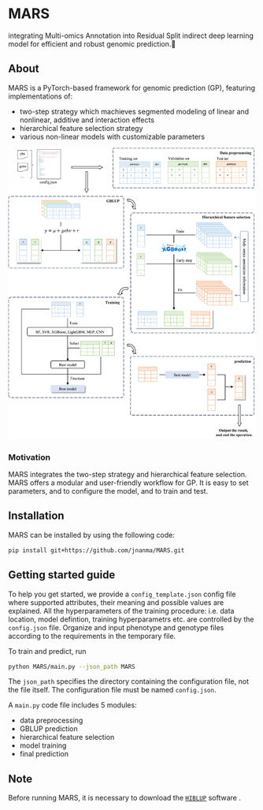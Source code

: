 # MARS
integrating Multi-omics Annotation into Residual Split indirect deep learning model for efficient and robust genomic prediction.🚀

## About

MARS is a PyTorch-based framework for genomic prediction (GP), featuring implementations of:
* two-step strategy which machieves segmented modeling of linear and nonlinear, additive and interaction effects
* hierarchical feature selection strategy
* various non-linear models with customizable parameters

![Alt text](workflow.png)

### Motivation

MARS integrates the two-step strategy and hierarchical feature selection.
 MARS offers a modular and user-friendly workflow for GP.
 It is easy to set parameters, and to configure the model, and to train and test.

## Installation
MARS can be installed by using the following code:
```sh
pip install git+https://github.com/jnanma/MARS.git
``` 

## Getting started guide

To help you get started, we provide a ```config_template.json``` config file where supported attributes, their meaning and possible values are explained. 
 All the hyperparameters of the training procedure: i.e. data location, model defintion, training hyperparametrs etc. are controlled by the ```config.json``` file. 
 Organize and input phenotype and genotype files according to the requirements in the temporary file.
  
  
To train and predict, run 

```sh
python MARS/main.py --json_path MARS
```  
The ```json_path``` specifies the directory containing the configuration file, not the file itself. The configuration file must be named ```config.json```.  
  
  
A ```main.py``` code file includes 5 modules:   
 * data preprocessing
 * GBLUP prediction
 * hierarchical feature selection
 * model training
 * final prediction


## Note
Before running MARS, it is necessary to download the [```HIBLUP```](https://www.hiblup.com/)  software .

